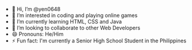 - 👋 Hi, I’m @yen0648
- 👀 I’m interested in coding and playing online games
- 🌱 I’m currently learning HTML, CSS and Java
- 💞️ I’m looking to collaborate to other Web Developers
- 😄 Pronouns: He/Him
- ⚡ Fun fact: I'm currently a Senior High School Student in the Philippines

<!---
yen0648/yen0648 is a ✨ special ✨ repository because its `README.md` (this file) appears on your GitHub profile.
You can click the Preview link to take a look at your changes.
--->
